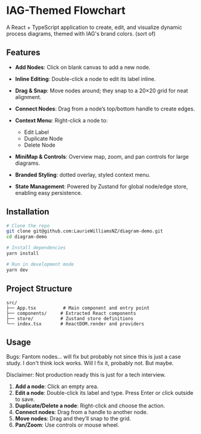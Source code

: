 # IAG-Themed Flowchart

A React + TypeScript application to create, edit, and visualize dynamic process diagrams, themed with IAG's brand colors. (sort of)

## Features

* **Add Nodes**: Click on blank canvas to add a new node.
* **Inline Editing**: Double-click a node to edit its label inline.
* **Drag & Snap**: Move nodes around; they snap to a 20×20 grid for neat alignment.
* **Connect Nodes**: Drag from a node’s top/bottom handle to create edges.
* **Context Menu**: Right-click a node to:

  * Edit Label
  * Duplicate Node
  * Delete Node
* **MiniMap & Controls**: Overview map, zoom, and pan controls for large diagrams.
* **Branded Styling**: dotted overlay, styled context menu.
* **State Management**: Powered by Zustand for global node/edge store, enabling easy persistence.

## Installation

```bash
# Clone the repo
git clone git@github.com:LaurieWilliamsNZ/diagram-demo.git
cd diagram-demo

# Install dependencies
yarn install

# Run in development mode
yarn dev
```

## Project Structure

```
src/
├── App.tsx          # Main component and entry point
├── components/     # Extracted React components
├── store/          # Zustand store definitions
└── index.tsx       # ReactDOM.render and providers
```

## Usage

Bugs: Fantom nodes... will fix but probably not since this is just a case study.
I don't think lock works. Will I fix it, probably not. But maybe.

Disclaimer: Not production ready this is just for a tech interview.

1. **Add a node**: Click an empty area.
2. **Edit a node**: Double-click its label and type. Press Enter or click outside to save.
3. **Duplicate/Delete a node**: Right-click and choose the action.
4. **Connect nodes**: Drag from a handle to another node.
5. **Move nodes**: Drag and they’ll snap to the grid.
6. **Pan/Zoom**: Use controls or mouse wheel.


